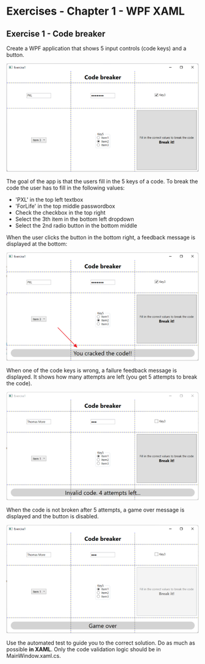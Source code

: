 # Exercises - Chapter 1 - WPF XAML

## Exercise 1 - Code breaker
Create a WPF application that shows 5 input controls (code keys) and a button.

![alt text][img_exercise1_start]
 
The goal of the app is that the users fill in the 5 keys of a code.
To break the code the user has to fill in the following values:
* 'PXL' in the top left textbox
* 'ForLife' in the top middle passwordbox
* Check the checkbox in the top right
* Select the 3th item in the bottom left dropdown
* Select the 2nd radio button in the bottom middle

When the user clicks the button in the bottom right, a feedback message is displayed at the bottom:

![alt text][img_exercise1_success]

When one of the code keys is wrong, a failure feedback message is displayed. It shows how many attempts are left (you get 5 attempts to break the code).

![alt text][img_exercise1_failure]

When the code is not broken after 5 attempts, a game over message is displayed and the button is disabled.

![alt text][img_exercise1_gameover]

Use the automated test to guide you to the correct solution.
Do as much as possible **in XAML**. Only the code validation logic should be in MainWindow.xaml.cs.

[img_exercise1_start]:images/exercise1_mainwindow_start.png "MainWindow at start"
[img_exercise1_success]:images/exercise1_mainwindow_success.png "MainWindow when code is broken"
[img_exercise1_failure]:images/exercise1_mainwindow_failure.png "MainWindow after invalid attempt"
[img_exercise1_gameover]:images/exercise1_mainwindow_gamover.png "MainWindow game over"